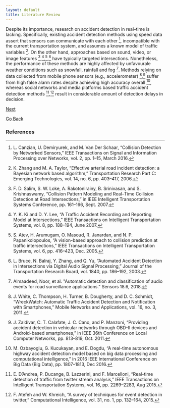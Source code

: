 ```yaml
---
layout: default
title: Literature Review 
---
```


Despite its importance, research on accident detection in real–time is lacking. Specifically, existing accident detection methods using speed data assert that sensors can communicate with each other [^1], incompatible with the current transportation system, and assumes a
known model of traffic variables [^2]. On the other hand, approaches based on sound, video, or image features [^3],[^4],[^5],[^6] have typically targeted intersections. Nonetheless, the performance of these methods are highly affected by unfavourale weather conditions such as snowfall, rainfall and fog [^7]. Methods relying on data collected from mobile phone sensors (e.g., accelerometer) [^8],[^9] suffer from high false alarm rates despite achieving high accuracy overall [^10], whereas social networks and media platforms based traffic accident detection methods [^11],[^12] result in considerable amount of detection delays in decision.

[Next](../pages/data_descrip.html)

[Go Back](../)

### References

[^1]: L. Canzian, U. Demiryurek, and M. Van Der Schaar, “Collision Detection by Networked Sensors,” IEEE Transactions on Signal and Information Processing over Networks, vol. 2, pp. 1–15, March 2016.

[^2]: K. Zhang and M. A. Taylor, “Effective arterial road incident detection: a Bayesian network based algorithm,” Transportation Research Part C: Emerging Technologies, vol. 14, no. 6, pp. 403–417, 2006.

[^3]: F. D. Salim, S. W. Loke, A. Rakotonirainy, B. Srinivasan, and S. Krishnaswamy, “Collision Pattern Modeling and Real–Time Collision
Detection at Road Intersections,” in IEEE Intelligent Transportation Systems Conference, pp. 161–166, Sept. 2007.

[^4]: Y. K. Ki and D. Y. Lee, “A Traffic Accident Recording and Reporting Model at Intersections,” IEEE Transactions on Intelligent Transportation Systems, vol. 8, pp. 188–194, June 2007. 

[^5]: S. Atev, H. Arumugam, O. Masoud, R. Janardan, and N. P. Papanikolopoulos, “A vision-based approach to collision prediction at traffic intersections,” IEEE Transactions on Intelligent Transportation Systems, vol. 6, pp. 416–423, Dec. 2005.

[^6]: L. Bruce, N. Balraj, Y. Zhang, and Q. Yu, “Automated Accident Detection in Intersections via Digital Audio Signal Processing,” Journal of the Transportation Research Board, vol. 1840, pp. 186–192, 2003.

[^7]: Almaadeed, Noor, et al. "Automatic detection and classification of audio events for road surveillance applications." Sensors 18.6, 2018.

[^8]: J. White, C. Thompson, H. Turner, B. Dougherty, and D. C. Schmidt, “WreckWatch: Automatic Traffic Accident Detection and Notification with Smartphones,” Mobile Networks and Applications, vol. 16, no. 3, 2011.

[^9]: J. Zaldivar, C. T. Calafate, J. C. Cano, and P. Manzoni, “Providing accident detection in vehicular networks through OBD-II devices and Android-based smartphones,” in IEEE 36th Conference on Local Computer Networks, pp. 813–819, Oct. 2011.

[^10]: M. Ozbayoglu, G. Kucukayan, and E. Dogdu, “A real-time autonomous highway accident detection model based on big data processing and computational intelligence,” in 2016 IEEE International Conference on Big Data (Big Data), pp. 1807–1813, Dec 2016.

[^11]: E. D’Andrea, P. Ducange, B. Lazzerini, and F. Marcelloni, “Real-time detection of traffic from twitter stream analysis,” IEEE Transactions on Intelligent Transportation Systems, vol. 16, pp. 2269–2283, Aug 2015.

[^12]: F. Atefeh and W. Khreich, “A survey of techniques for event detection in twitter,” Computational Intelligence, vol. 31, no. 1, pp. 132–164, 2015.


